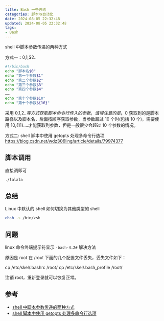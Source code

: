```yaml
---
title: Bash 一些总结
categories: 脚本与自动化
date: 2024-08-05 22:32:48
updated: 2024-08-05 22:32:48
tags:
- Bash
---
```


shell 中脚本参数传递的两种方式

方式一：$0,$1,$2..

```sh
#!/bin/bash
echo "脚本名$0"
echo "第一个参数$1"
echo "第二个参数$2"
echo "第三个参数$3"
echo "第四个参数$4"
……
echo "第十个参数$10"
echo "第十个参数${10}"
```

采用 $0,$1,$2..等方式获取脚本命令行传入的参数，值得注意的是，$0 获取到的是脚本路径以及脚本名，后面按顺序获取参数，当参数超过 10 个时(包括 10 个)，需要使用 ${10},${11}....才能获取到参数，但是一般很少会超过 10 个参数的情况。

方式二: shell 脚本中使用 getopts 处理多命令行选项
<https://blog.csdn.net/wdz306ling/article/details/79974377>

<!-- more -->

## 脚本调用

直接调即可

```sh
./lalala
```

## 总结

Linux 中默认的 shell 如何切换为其他类型的 shell

```sh
chsh -s /bin/zsh
```

## 问题

linux 命令终端提示符显示 `-bash-4.2#` 解决方法

原因是 root 在 /root 下面的几个配置文件丢失，丢失文件如下：

cp /etc/skel/.bashrc /root/
cp /etc/skel/.bash_profile /root/

注销 root，重新登录就可以恢复正常。

## 参考

* [shell 中脚本参数传递的两种方式](https://blog.csdn.net/sinat_36521655/article/details/79296181)
* [shell 脚本中使用 getopts 处理多命令行选项](https://blog.csdn.net/wdz306ling/article/details/79974377)
